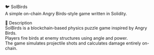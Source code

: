 🐦 SolBirds              
A simple on-chain Angry Birds-style game written in Solidity.        
            
🎯 Description        
SolBirds is a blockchain-based physics puzzle game inspired by Angry Birds.             
Players fire birds at enemy structures using angle and power.                
The game simulates projectile shots and calculates damage entirely on-chain.              
    
